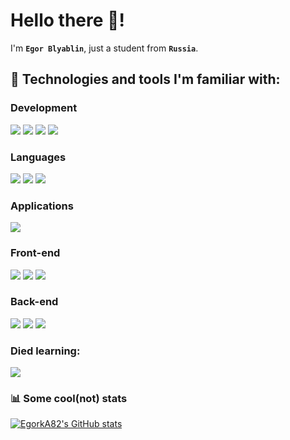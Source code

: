 # Hello there 👋!
I'm **`Egor Blyablin`**, just a student from **`Russia`**.<br>

## 🔧 Technologies and tools I'm familiar with:

### Development
<img src="https://img.shields.io/badge/OS-Windows%2011-08b0ec?logo=windows&logoColor=08b0ec&style=for-the-badge"/> <img src="https://img.shields.io/badge/Editor-VSCode-39a8f2?logo=visualstudiocode&logoColor=39a8f2&style=for-the-badge"/> <img src="https://img.shields.io/badge/ESLint-4B32C3?logo=eslint&style=for-the-badge"/> <img src="https://img.shields.io/badge/Webpack-grey?logo=webpack&style=for-the-badge"/>

### Languages
<img src="https://img.shields.io/badge/Python-3776ab?logo=python&logoColor=white&style=for-the-badge"/> <img src="https://img.shields.io/badge/JavaScript-grey?logo=javascript&style=for-the-badge"/> <img src="https://img.shields.io/badge/Arduino-00979D?logo=arduino&logoColor=white&style=for-the-badge"/>

### Applications
<img src="https://img.shields.io/badge/Qt-41CD52?logo=qt&logoColor=white&style=for-the-badge"/>

### Front-end
<img src="https://img.shields.io/badge/HTML-E34F26?logo=html5&logoColor=white&style=for-the-badge"/> <img src="https://img.shields.io/badge/CSS-1572B6?logo=css3&logoColor=white&style=for-the-badge"/> <img src="https://img.shields.io/badge/Sass-CC6699?logo=sass&logoColor=white&style=for-the-badge"/>

### Back-end
<img src="https://img.shields.io/badge/Django-44b78b?logo=django&style=for-the-badge"/> <img src="https://img.shields.io/badge/MySQL-4479a1?logo=mysql&logoColor=white&style=for-the-badge"/> <img src="https://img.shields.io/badge/SQLite-003B57?logo=sqlite&logoColor=white&style=for-the-badge"/>

### Died learning:
<img src="https://img.shields.io/badge/React-grey?logo=react&style=for-the-badge"/>

<br>

### 📊 Some cool(not) stats
[![EgorkA82's GitHub stats](https://github-readme-stats.vercel.app/api?username=EgorkA82&hide=contribs,prs&count_private=true&show_icons=true)](https://github.com/EgorkA82/github-readme-stats)
